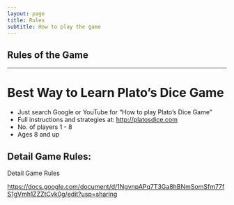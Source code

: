 ```yaml
---
layout: page
title: Rules
subtitle: How to play the game
---
```


## Rules of the Game

---


# Best Way to Learn Plato’s Dice Game

- Just search Google or YouTube for “How to play Plato’s Dice Game”
- Full instructions and strategies at: http://platosdice.com
- No. of players 1 - 8
- Ages 8 and up


## Detail Game Rules:


Detail Game Rules

https://docs.google.com/document/d/1NgvnpAPq7T3Ga8hBNmSomSfm77fS1gVmh1ZZZtCvk0g/edit?usp=sharing

